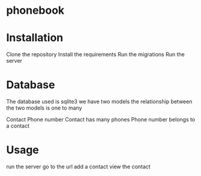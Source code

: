 # phonebook 

# Installation
Clone the repository
Install the requirements
Run the migrations
Run the server
# Database
The database used is sqlite3 we have two models the relationship between the two models is one to many

Contact
Phone number
Contact has many phones
Phone number belongs to a contact
# Usage
run the server
go to the url
add a contact
view the contact
